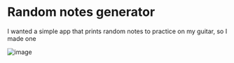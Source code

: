 # Random notes generator

I wanted a simple app that prints random notes to practice on my guitar, so I made one

![image](https://github.com/cyrilgourgouillon/random-notes/assets/26598462/411fff59-4f11-45f0-874c-f1b89558ba48)
